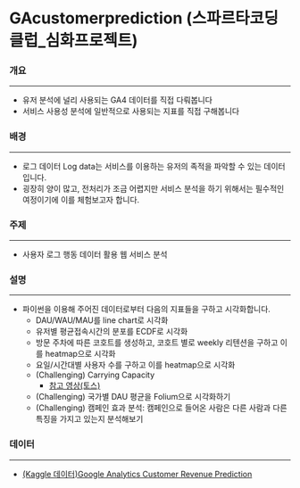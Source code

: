# GAcustomerprediction (스파르타코딩클럽_심화프로젝트)

### 개요
---
- 유저 분석에 널리 사용되는 GA4 데이터를 직접 다뤄봅니다
- 서비스 사용성 분석에 일반적으로 사용되는 지표를 직접 구해봅니다

### 배경
---
- 로그 데이터 Log data는 서비스를 이용하는 유저의 족적을 파악할 수 있는 데이터입니다.
- 굉장히 양이 많고, 전처리가 조금 어렵지만 서비스 분석을 하기 위해서는 필수적인 여정이기에 이를 체험보고자 합니다.

### 주제
---
- 사용자 로그 행동 데이터 활용 웹 서비스 분석

### 설명
---
- 파이썬을 이용해 주어진 데이터로부터 다음의 지표들을 구하고 시각화합니다.
    - DAU/WAU/MAU를 line chart로 시각화
    - 유저별 평균접속시간의 분포를 ECDF로 시각화
    - 방문 주차에 따른 코호트를 생성하고, 코호트 별로 weekly 리텐션을 구하고 이를 heatmap으로 시각화
    - 요일/시간대별 사용자 수를 구하고 이를 heatmap으로 시각화
    - (Challenging) Carrying Capacity
        - [참고 영상(토스)](https://www.youtube.com/watch?v=tcrr2QiXt9M&t=1s)
    - (Challenging) 국가별 DAU 평균을 Folium으로 시각화하기
    - (Challenging) 캠페인 효과 분석: 캠페인으로 들어온 사람은 다른 사람과 다른 특징을 가지고 있는지 분석해보기
    
### 데이터 
---
- [(Kaggle 데이터)Google Analytics Customer Revenue Prediction](https://www.kaggle.com/competitions/ga-customer-revenue-prediction/overview)

